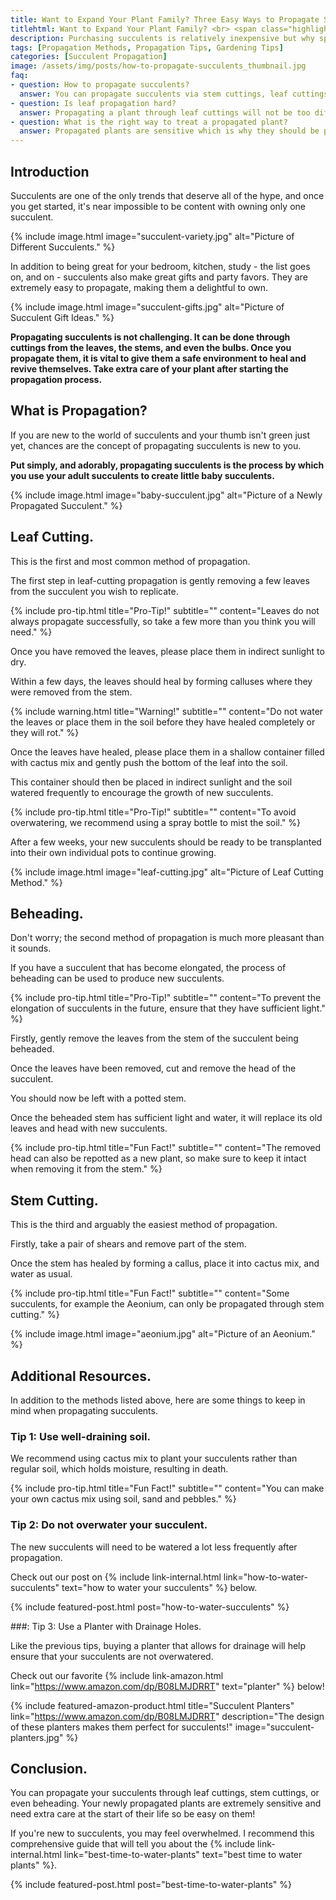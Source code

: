 ```yaml
--- 
title: Want to Expand Your Plant Family? Three Easy Ways to Propagate Succulents!
titlehtml: Want to Expand Your Plant Family? <br> <span class="highlight"> Three Easy Ways to Propagate Succulents! </span>
description: Purchasing succulents is relatively inexpensive but why spend money on expanding your succulent collection when you already have everything you need?
tags: [Propagation Methods, Propagation Tips, Gardening Tips]
categories: [Succulent Propagation]
image: /assets/img/posts/how-to-propagate-succulents_thumbnail.jpg
faq: 
- question: How to propagate succulents?
  answer: You can propagate succulents via stem cuttings, leaf cuttings and even beheading. The baby plants are sensitive and need extra attention and care at the start of their new life.
- question: Is leaf propagation hard?
  answer: Propagating a plant through leaf cuttings will not be too difficult. However, you need to start with taking more leaves to improve the odds of propagation as each leaf doesn't grow as it should.
- question: What is the right way to treat a propagated plant?
  answer: Propagated plants are sensitive which is why they should be placed in well-drained soils. They dislike overwatering and should be kept away from harsh direct sunlight.
---
```


## Introduction

Succulents are one of the only trends that deserve all of the hype, and once you get started, it's near impossible to be content with owning only one succulent.

{% include image.html image="succulent-variety.jpg" alt="Picture of Different Succulents." %}

In addition to being great for your bedroom, kitchen, study - the list goes on, and on - succulents also make great gifts and party favors. They are extremely easy to propagate, making them a delightful to own.

{% include image.html image="succulent-gifts.jpg" alt="Picture of Succulent Gift Ideas." %}

**Propagating succulents is not challenging. It can be done through cuttings from the leaves, the stems, and even the bulbs. Once you propagate them, it is vital to give them a safe environment to heal and revive themselves. Take extra care of your plant after starting the propagation process.**

## What is Propagation?

If you are new to the world of succulents and your thumb isn't green just yet, chances are the concept of propagating succulents is new to you.

**Put simply, and adorably, propagating succulents is the process by which you use your adult succulents to create little baby succulents.**

{% include image.html image="baby-succulent.jpg" alt="Picture of a Newly Propagated Succulent." %}

## Leaf Cutting.

This is the first and most common method of propagation.

The first step in leaf-cutting propagation is gently removing a few leaves from the succulent you wish to replicate.

{% include pro-tip.html title="Pro-Tip!" subtitle="" content="Leaves do not always propagate successfully, so take a few more than you think you will need." %}

Once you have removed the leaves, please place them in indirect sunlight to dry.

Within a few days, the leaves should heal by forming calluses where they were removed from the stem.

{% include warning.html title="Warning!" subtitle="" content="Do not water the leaves or place them in the soil before they have healed completely or they will rot." %}

Once the leaves have healed, please place them in a shallow container filled with cactus mix and gently push the bottom of the leaf into the soil.

This container should then be placed in indirect sunlight and the soil watered frequently to encourage the growth of new succulents.

{% include pro-tip.html title="Pro-Tip!" subtitle="" content="To avoid overwatering, we recommend using a spray bottle to mist the soil." %}

After a few weeks, your new succulents should be ready to be transplanted into their own individual pots to continue growing.

{% include image.html image="leaf-cutting.jpg" alt="Picture of Leaf Cutting Method." %}

## Beheading.

Don't worry; the second method of propagation is much more pleasant than it sounds.

If you have a succulent that has become elongated, the process of beheading can be used to produce new succulents.

{% include pro-tip.html title="Pro-Tip!" subtitle="" content="To prevent the elongation of succulents in the future, ensure that they have sufficient light." %}

Firstly, gently remove the leaves from the stem of the succulent being beheaded.

Once the leaves have been removed, cut and remove the head of the succulent.

You should now be left with a potted stem.

Once the beheaded stem has sufficient light and water, it will replace its old leaves and head with new succulents.

{% include pro-tip.html title="Fun Fact!" subtitle="" content="The removed head can also be repotted as a new plant, so make sure to keep it intact when removing it from the stem." %}

## Stem Cutting.

This is the third and arguably the easiest method of propagation.

Firstly, take a pair of shears and remove part of the stem.

Once the stem has healed by forming a callus, place it into cactus mix, and water as usual.

{% include pro-tip.html title="Fun Fact!" subtitle="" content="Some succulents, for example the Aeonium, can only be propagated through stem cutting." %}

{% include image.html image="aeonium.jpg" alt="Picture of an Aeonium." %}


## Additional Resources.

In addition to the methods listed above, here are some things to keep in mind when propagating succulents.

### Tip 1: Use well-draining soil.

We recommend using cactus mix to plant your succulents rather than regular soil, which holds moisture, resulting in death.

{% include pro-tip.html title="Fun Fact!" subtitle="" content="You can make your own cactus mix using soil, sand and pebbles." %}

### Tip 2: Do not overwater your succulent.

The new succulents will need to be watered a lot less frequently after propagation.

Check out our post on {% include link-internal.html link="how-to-water-succulents" text="how to water your succulents" %} below.

{% include featured-post.html post="how-to-water-succulents" %}

###: Tip 3: Use a Planter with Drainage Holes.

Like the previous tips, buying a planter that allows for drainage will help ensure that your succulents are not overwatered.

Check out our favorite {% include link-amazon.html link="https://www.amazon.com/dp/B08LMJDRRT" text="planter" %} below!

{% include featured-amazon-product.html title="Succulent Planters" link="https://www.amazon.com/dp/B08LMJDRRT" description="The design of these planters makes them perfect for succulents!" image="succulent-planters.jpg" %}

## Conclusion.

You can propagate your succulents through leaf cuttings, stem cuttings, or even beheading. Your newly propagated plants are extremely sensitive and need extra care at the start of their life so be easy on them!

If you're new to succulents, you may feel overwhelmed. I recommend this comprehensive guide that will tell you about the {% include link-internal.html link="best-time-to-water-plants" text="best time to water plants" %}.

{% include featured-post.html post="best-time-to-water-plants" %}
